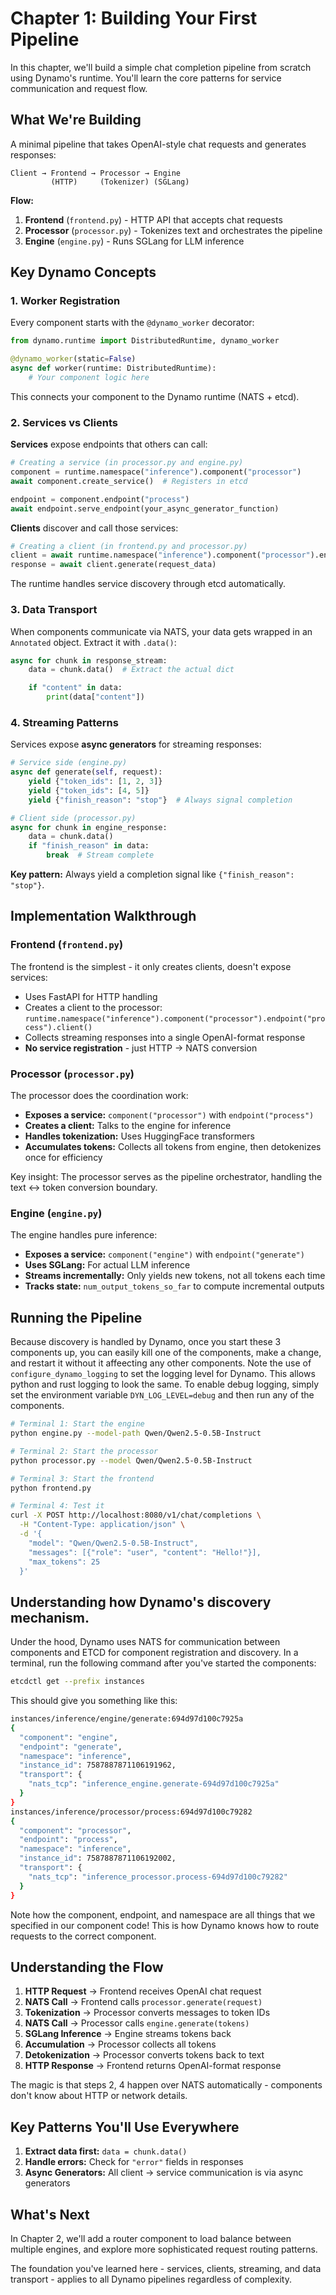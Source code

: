 # Chapter 1: Building Your First Pipeline

In this chapter, we'll build a simple chat completion pipeline from scratch using Dynamo's runtime. You'll learn the core patterns for service communication and request flow.

## What We're Building

A minimal pipeline that takes OpenAI-style chat requests and generates responses:

```
Client → Frontend → Processor → Engine
         (HTTP)     (Tokenizer) (SGLang)
```

**Flow:**
1. **Frontend** (`frontend.py`) - HTTP API that accepts chat requests
2. **Processor** (`processor.py`) - Tokenizes text and orchestrates the pipeline
3. **Engine** (`engine.py`) - Runs SGLang for LLM inference

## Key Dynamo Concepts

### 1. Worker Registration

Every component starts with the `@dynamo_worker` decorator:

```python
from dynamo.runtime import DistributedRuntime, dynamo_worker

@dynamo_worker(static=False)
async def worker(runtime: DistributedRuntime):
    # Your component logic here
```

This connects your component to the Dynamo runtime (NATS + etcd).

### 2. Services vs Clients

**Services** expose endpoints that others can call:
```python
# Creating a service (in processor.py and engine.py)
component = runtime.namespace("inference").component("processor")
await component.create_service()  # Registers in etcd

endpoint = component.endpoint("process")
await endpoint.serve_endpoint(your_async_generator_function)
```

**Clients** discover and call those services:
```python
# Creating a client (in frontend.py and processor.py)
client = await runtime.namespace("inference").component("processor").endpoint("process").client()
response = await client.generate(request_data)
```

The runtime handles service discovery through etcd automatically.

### 3. Data Transport

When components communicate via NATS, your data gets wrapped in an `Annotated` object. Extract it with `.data()`:

```python
async for chunk in response_stream:
    data = chunk.data()  # Extract the actual dict

    if "content" in data:
        print(data["content"])
```

### 4. Streaming Patterns

Services expose **async generators** for streaming responses:

```python
# Service side (engine.py)
async def generate(self, request):
    yield {"token_ids": [1, 2, 3]}
    yield {"token_ids": [4, 5]}
    yield {"finish_reason": "stop"}  # Always signal completion

# Client side (processor.py)
async for chunk in engine_response:
    data = chunk.data()
    if "finish_reason" in data:
        break  # Stream complete
```

**Key pattern:** Always yield a completion signal like `{"finish_reason": "stop"}`.

## Implementation Walkthrough

### Frontend (`frontend.py`)

The frontend is the simplest - it only creates clients, doesn't expose services:

- Uses FastAPI for HTTP handling
- Creates a client to the processor: `runtime.namespace("inference").component("processor").endpoint("process").client()`
- Collects streaming responses into a single OpenAI-format response
- **No service registration** - just HTTP → NATS conversion

### Processor (`processor.py`)

The processor does the coordination work:

- **Exposes a service:** `component("processor")` with `endpoint("process")`
- **Creates a client:** Talks to the engine for inference
- **Handles tokenization:** Uses HuggingFace transformers
- **Accumulates tokens:** Collects all tokens from engine, then detokenizes once for efficiency

Key insight: The processor serves as the pipeline orchestrator, handling the text ↔ token conversion boundary.

### Engine (`engine.py`)

The engine handles pure inference:

- **Exposes a service:** `component("engine")` with `endpoint("generate")`
- **Uses SGLang:** For actual LLM inference
- **Streams incrementally:** Only yields new tokens, not all tokens each time
- **Tracks state:** `num_output_tokens_so_far` to compute incremental outputs

## Running the Pipeline

Because discovery is handled by Dynamo, once you start these 3 components up, you can easily kill one of the components, make a change, and restart it without it affeecting any other components. Note the use of `configure_dynamo_logging` to set the logging level for Dynamo. This allows python and rust logging to look the same. To enable debug logging, simply set the environment variable `DYN_LOG_LEVEL=debug` and then run any of the components. 

```bash
# Terminal 1: Start the engine
python engine.py --model-path Qwen/Qwen2.5-0.5B-Instruct

# Terminal 2: Start the processor
python processor.py --model Qwen/Qwen2.5-0.5B-Instruct

# Terminal 3: Start the frontend
python frontend.py

# Terminal 4: Test it
curl -X POST http://localhost:8080/v1/chat/completions \
  -H "Content-Type: application/json" \
  -d '{
    "model": "Qwen/Qwen2.5-0.5B-Instruct",
    "messages": [{"role": "user", "content": "Hello!"}],
    "max_tokens": 25
  }'
```

## Understanding how Dynamo's discovery mechanism.

Under the hood, Dynamo uses NATS for communication between components and ETCD for component registration and discovery. In a terminal, run the following command after you've started the components:

```bash
etcdctl get --prefix instances
```

This should give you something like this:
```bash
instances/inference/engine/generate:694d97d100c7925a
{
  "component": "engine",
  "endpoint": "generate",
  "namespace": "inference",
  "instance_id": 7587887871106191962,
  "transport": {
    "nats_tcp": "inference_engine.generate-694d97d100c7925a"
  }
}
instances/inference/processor/process:694d97d100c79282
{
  "component": "processor",
  "endpoint": "process",
  "namespace": "inference",
  "instance_id": 7587887871106192002,
  "transport": {
    "nats_tcp": "inference_processor.process-694d97d100c79282"
  }
}
```

Note how the component, endpoint, and namespace are all things that we specified in our component code! This is how Dynamo knows how to route requests to the correct component.

## Understanding the Flow

1. **HTTP Request** → Frontend receives OpenAI chat request
2. **NATS Call** → Frontend calls `processor.generate(request)`
3. **Tokenization** → Processor converts messages to token IDs
4. **NATS Call** → Processor calls `engine.generate(tokens)`
5. **SGLang Inference** → Engine streams tokens back
6. **Accumulation** → Processor collects all tokens
7. **Detokenization** → Processor converts tokens back to text
8. **HTTP Response** → Frontend returns OpenAI-format response

The magic is that steps 2, 4 happen over NATS automatically - components don't know about HTTP or network details.

## Key Patterns You'll Use Everywhere

1. **Extract data first:** `data = chunk.data()`
2. **Handle errors:** Check for `"error"` fields in responses
3. **Async Generators:** All client -> service communication is via async generators

## What's Next

In Chapter 2, we'll add a router component to load balance between multiple engines, and explore more sophisticated request routing patterns.

The foundation you've learned here - services, clients, streaming, and data transport - applies to all Dynamo pipelines regardless of complexity.